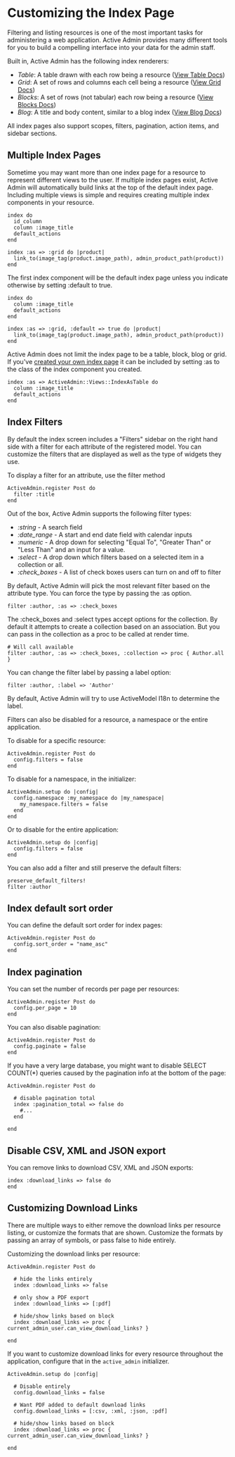 # Customizing the Index Page

Filtering and listing resources is one of the most important tasks for
administering a web application. Active Admin provides many different tools for
you to build a compelling interface into your data for the admin staff.

Built in, Active Admin has the following index renderers:

* *Table*: A table drawn with each row being a resource ([View Table Docs](3-index-pages/index-as-table.md))
* *Grid*: A set of rows and columns each cell being a resource ([View Grid Docs](3-index-pages/index-as-grid.md))
* *Blocks*: A set of rows (not tabular) each row being a resource ([View Blocks Docs](3-index-pages/index-as-block.md))
* *Blog*: A title and body content, similar to a blog index ([View Blog Docs](3-index-pages/index-as-blog.md))

All index pages also support scopes, filters, pagination, action items, and
sidebar sections.

## Multiple Index Pages

Sometime you may want more than one index page for a resource to represent
different views to the user. If multiple index pages exist, Active Admin will
automatically build links at the top of the default index page. Including
multiple views is simple and requires creating multiple index components in
your resource.

    index do
      id_column
      column :image_title
      default_actions
    end

    index :as => :grid do |product|
      link_to(image_tag(product.image_path), admin_product_path(product))
    end

The first index component will be the default index page unless you indicate
otherwise by setting :default to true.

    index do
      column :image_title
      default_actions
    end

    index :as => :grid, :default => true do |product|
      link_to(image_tag(product.image_path), admin_product_path(product))
    end

Active Admin does not limit the index page to be a table, block, blog or grid.
If you've [created your own index page](3-index-pages/create-an-index.md) it can be included by setting :as to the
class of the index component you created.

    index :as => ActiveAdmin::Views::IndexAsTable do
      column :image_title
      default_actions
    end

## Index Filters

By default the index screen includes a "Filters" sidebar on the right hand side
with a filter for each attribute of the registered model. You can customize the
filters that are displayed as well as the type of widgets they use.

To display a filter for an attribute, use the filter method

    ActiveAdmin.register Post do
      filter :title
    end

Out of the box, Active Admin supports the following filter types:

* *:string* - A search field
* *:date_range* - A start and end date field with calendar inputs
* *:numeric* - A drop down for selecting "Equal To", "Greater Than" or "Less
  Than" and an input for a value.
* *:select* - A drop down which filters based on a selected item in a collection
  or all.
* *:check_boxes* - A list of check boxes users can turn on and off to filter

By default, Active Admin will pick the most relevant filter based on the
attribute type. You can force the type by passing the :as option.

    filter :author, :as => :check_boxes

The :check_boxes and :select types accept options for the collection. By default
it attempts to create a collection based on an association. But you can pass in
the collection as a proc to be called at render time.

    # Will call available
    filter :author, :as => :check_boxes, :collection => proc { Author.all }

You can change the filter label by passing a label option:

    filter :author, :label => 'Author'

By default, Active Admin will try to use ActiveModel I18n to determine the label.

Filters can also be disabled for a resource, a namespace or the entire
application.

To disable for a specific resource:

    ActiveAdmin.register Post do
      config.filters = false
    end

To disable for a namespace, in the initializer:

    ActiveAdmin.setup do |config|
      config.namespace :my_namespace do |my_namespace|
        my_namespace.filters = false
      end
    end

Or to disable for the entire application:

    ActiveAdmin.setup do |config|
      config.filters = false
    end

You can also add a filter and still preserve the default filters:

    preserve_default_filters!
    filter :author

## Index default sort order

You can define the default sort order for index pages:

    ActiveAdmin.register Post do
      config.sort_order = "name_asc"
    end

## Index pagination


You can set the number of records per page per resources:

    ActiveAdmin.register Post do
      config.per_page = 10
    end

You can also disable pagination:

    ActiveAdmin.register Post do
      config.paginate = false
    end

If you have a very large database, you might want to disable SELECT COUNT(*) queries caused by the pagination info at the bottom of the page:

    ActiveAdmin.register Post do

      # disable pagination total
      index :pagination_total => false do
        #...
      end

    end

## Disable CSV, XML and JSON export

You can remove links to download CSV, XML and JSON exports:

    index :download_links => false do
    end

## Customizing Download Links

There are multiple ways to either remove the download links per resource listing, or customize the formats that are shown.  Customize the formats by passing an array of symbols, or pass false to hide entirely.

Customizing the download links per resource:

    ActiveAdmin.register Post do

      # hide the links entirely
      index :download_links => false

      # only show a PDF export
      index :download_links => [:pdf]

      # hide/show links based on block
      index :download_links => proc { current_admin_user.can_view_download_links? }

    end

If you want to customize download links for every resource throughout the application, configure that in the `active_admin` initializer.

    ActiveAdmin.setup do |config|

      # Disable entirely
      config.download_links = false

      # Want PDF added to default download links
      config.download_links = [:csv, :xml, :json, :pdf]

      # hide/show links based on block
      index :download_links => proc { current_admin_user.can_view_download_links? }

    end

